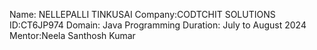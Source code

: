 Name: NELLEPALLI TINKUSAI Company:CODTCHIT SOLUTIONS ID:CT6JP974 Domain: Java Programming Duration: July to August 2024 Mentor:Neela Santhosh Kumar
